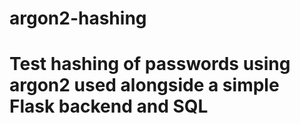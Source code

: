 # argon2-hashing
# Test hashing of passwords using argon2 used alongside a simple Flask backend and SQL
